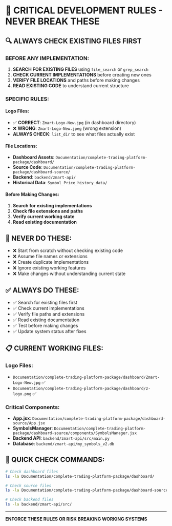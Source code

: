 # 🚨 CRITICAL DEVELOPMENT RULES - NEVER BREAK THESE

## 🔍 **ALWAYS CHECK EXISTING FILES FIRST**

### **BEFORE ANY IMPLEMENTATION:**
1. **SEARCH FOR EXISTING FILES** using `file_search` or `grep_search`
2. **CHECK CURRENT IMPLEMENTATIONS** before creating new ones
3. **VERIFY FILE LOCATIONS** and paths before making changes
4. **READ EXISTING CODE** to understand current structure

### **SPECIFIC RULES:**

#### **Logo Files:**
- ✅ **CORRECT**: `Zmart-Logo-New.jpg` (in dashboard directory)
- ❌ **WRONG**: `Zmart-Logo-New.jpeg` (wrong extension)
- **ALWAYS CHECK**: `list_dir` to see what files actually exist

#### **File Locations:**
- **Dashboard Assets**: `Documentation/complete-trading-platform-package/dashboard/`
- **Source Code**: `Documentation/complete-trading-platform-package/dashboard-source/`
- **Backend**: `backend/zmart-api/`
- **Historical Data**: `Symbol_Price_history_data/`

#### **Before Making Changes:**
1. **Search for existing implementations**
2. **Check file extensions and paths**
3. **Verify current working state**
4. **Read existing documentation**

## 🚫 **NEVER DO THESE:**

- ❌ Start from scratch without checking existing code
- ❌ Assume file names or extensions
- ❌ Create duplicate implementations
- ❌ Ignore existing working features
- ❌ Make changes without understanding current state

## ✅ **ALWAYS DO THESE:**

- ✅ Search for existing files first
- ✅ Check current implementations
- ✅ Verify file paths and extensions
- ✅ Read existing documentation
- ✅ Test before making changes
- ✅ Update system status after fixes

## 📋 **CURRENT WORKING FILES:**

### **Logo Files:**
- `Documentation/complete-trading-platform-package/dashboard/Zmart-Logo-New.jpg` ✅
- `Documentation/complete-trading-platform-package/dashboard/z-logo.png` ✅

### **Critical Components:**
- **App.jsx**: `Documentation/complete-trading-platform-package/dashboard-source/App.jsx`
- **SymbolsManager**: `Documentation/complete-trading-platform-package/dashboard-source/components/SymbolsManager.jsx`
- **Backend API**: `backend/zmart-api/src/main.py`
- **Database**: `backend/zmart-api/my_symbols_v2.db`

## 🔧 **QUICK CHECK COMMANDS:**

```bash
# Check dashboard files
ls -la Documentation/complete-trading-platform-package/dashboard/

# Check source files
ls -la Documentation/complete-trading-platform-package/dashboard-source/

# Check backend files
ls -la backend/zmart-api/src/
```

---

**ENFORCE THESE RULES OR RISK BREAKING WORKING SYSTEMS**

